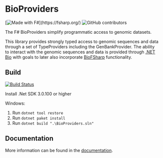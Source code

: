 # BioProviders

[![Made with F#](https://img.shields.io/badge/Made%20with-FSharp-rgb(184,69,252).svg)](https://fsharp.org/) ![GitHub contributors](https://img.shields.io/github/contributors/AlexKenna/BioProviders)

The F# BioProviders simplify programmatic access to genomic datasets.

This library provides strongly typed access to genomic sequences and data through a set of TypeProviders including the GenBankProvider. The ability to interact with the genomic sequences and data is provided through [.NET Bio](https://github.com/dotnetbio/bio) with goals to later also incorporate [BioFSharp](https://github.com/CSBiology/BioFSharp) functionality.

## Build
[![Build Status](https://github.com/AlexKenna/BioProviders/actions/workflows/dotnet.yml/badge.svg)](https://github.com/AlexKenna/BioProviders/actions) 

Install .Net SDK 3.0.100 or higher

Windows:
1. Run `dotnet tool restore`
2. Run `dotnet paket install`
3. Run `dotnet build ".\BioProviders.sln"`

## Documentation
More information can be found in the [documentation](https://github.com/AlexKenna/BioProviders/tree/main/docs).

